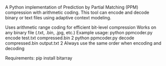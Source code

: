 A Python implementation of Prediction by Partial Matching (PPM) compression with arithmetic coding.
This tool can encode and decode binary or text files using adaptive context modeling.

Uses arithmetic range coding for efficient bit-level compression
Works on any binary file (.txt, .bin, .jpg, etc.)
Example usage:
  python ppmcoder.py encode test.txt compressed.bin 2
  python ppmcoder.py decode compressed.bin output.txt 2
Always use the same order when encoding and decoding

Requirements:
pip install bitarray
